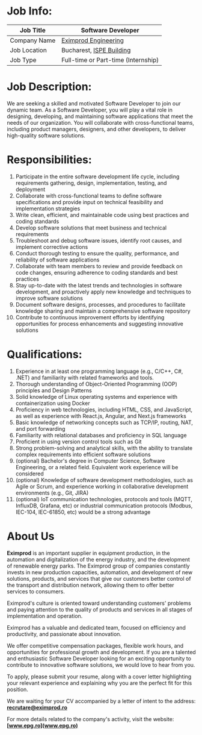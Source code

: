 # Job Info:

| Job Title    | Software Developer                                                                    |
|--------------|---------------------------------------------------------------------------------------|
| Company Name | <a href="(https://www.epg.ro)" target="_blank">Eximprod Engineering</a>               |
| Job Location | Bucharest, <a href="(https://goo.gl/maps/ajkQnq77YPJAxhPF9?coh=178572&entry=tt)" target="_blank">ISPE Building</a> |
| Job Type     | Full-time or Part-time (Internship)                                                   |

# Job Description:
We are seeking a skilled and motivated Software Developer to join our dynamic team. As a Software Developer, you will play a vital role in designing, developing, and maintaining software applications that meet the needs of our organization. You will collaborate with cross-functional teams, including product managers, designers, and other developers, to deliver high-quality software solutions.

# Responsibilities:
1. Participate in the entire software development life cycle, including requirements gathering, design, implementation, testing, and deployment
2. Collaborate with cross-functional teams to define software specifications and provide input on technical feasibility and implementation strategies
3. Write clean, efficient, and maintainable code using best practices and coding standards
4. Develop software solutions that meet business and technical requirements
5. Troubleshoot and debug software issues, identify root causes, and implement corrective actions
6. Conduct thorough testing to ensure the quality, performance, and reliability of software applications
7. Collaborate with team members to review and provide feedback on code changes, ensuring adherence to coding standards and best practices
8. Stay up-to-date with the latest trends and technologies in software development, and proactively apply new knowledge and techniques to improve software solutions
9. Document software designs, processes, and procedures to facilitate knowledge sharing and maintain a comprehensive software repository
10. Contribute to continuous improvement efforts by identifying opportunities for process enhancements and suggesting innovative solutions

# Qualifications:
1. Experience in at least one programming language (e.g., C/C++, C#, .NET) and familiarity with related frameworks and tools.
2. Thorough understanding of Object-Oriented Programming (OOP) principles and Design Patterns
3. Solid knowledge of Linux operating systems and experience with containerization using Docker
4. Proficiency in web technologies, including HTML, CSS, and JavaScript, as well as experience with React.js, Angular, and Next.js frameworks
5. Basic knowledge of networking concepts such as TCP/IP, routing, NAT, and port forwarding
6. Familiarity with relational databases and proficiency in SQL language
7. Proficient in using version control tools such as Git
8. Strong problem-solving and analytical skills, with the ability to translate complex requirements into efficient software solutions
9. (optional) Bachelor's degree in Computer Science, Software Engineering, or a related field. Equivalent work experience will be considered
10. (optional) Knowledge of software development methodologies, such as Agile or Scrum, and experience working in collaborative development environments (e.g., Git, JIRA)
11. (optional) IoT communication technologies, protocols and tools (MQTT, InfluxDB, Grafana, etc) or industrial communication protocols (Modbus, IEC-104, IEC-61850, etc) would be a strong advantage

# About Us
**Eximprod** is an important supplier in equipment production, in the automation and digitalization of the energy industry, and the development of renewable energy parks. The Eximprod group of companies constantly invests in new production capacities, automation, and development of new solutions, products, and services that give our customers better control of the transport and distribution network, allowing them to offer better services to consumers.

Eximprod's culture is oriented toward understanding customers' problems and paying attention to the quality of products and services in all stages of implementation and operation.

Eximprod has a valuable and dedicated team, focused on efficiency and productivity, and passionate about innovation.

We offer competitive compensation packages, flexible work hours, and opportunities for professional growth and development. If you are a talented and enthusiastic Software Developer looking for an exciting opportunity to contribute to innovative software solutions, we would love to hear from you.

To apply, please submit your resume, along with a cover letter highlighting your relevant experience and explaining why you are the perfect fit for this position.

We are waiting for your CV accompanied by a letter of intent to the address: **[recrutare@eximprod.ro](mailto:recrutare@eximprod.ro)**

For more details related to the company's activity, visit the website: **[www.epg.ro](www.epg.ro)**